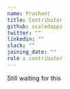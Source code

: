 ```yaml
---
name: Prashant
title: Contributor
github: scaledapps
twitter: ""
linkedin: ""
slack: ""
joining_date: ""
role : contributor
---
```


Still waiting for this
